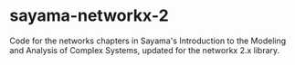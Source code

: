 # sayama-networkx-2
Code for the networks chapters in Sayama's Introduction to the Modeling and Analysis of Complex Systems, updated for the networkx 2.x library.
